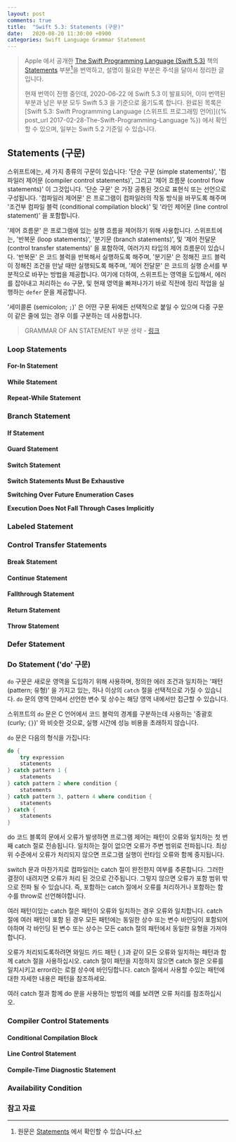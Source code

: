```yaml
---
layout: post
comments: true
title:  "Swift 5.3: Statements (구문)"
date:   2020-08-20 11:30:00 +0900
categories: Swift Language Grammar Statement
---
```


> Apple 에서 공개한 [The Swift Programming Language (Swift 5.3)](https://docs.swift.org/swift-book/) 책의 [Statements](https://docs.swift.org/swift-book/ReferenceManual/Statements.html) 부분[^Statements]을 번역하고, 설명이 필요한 부분은 주석을 달아서 정리한 글입니다.
>
> 현재 번역이 진행 중인데, 2020-06-22 에 Swift 5.3 이 발표되어, 이미 번역된 부분과 남은 부분 모두 Swift 5.3 을 기준으로 옮기도록 합니다. 완료된 목록은 [Swift 5.3: Swift Programming Language (스위프트 프로그래밍 언어)]({% post_url 2017-02-28-The-Swift-Programming-Language %}) 에서 확인할 수 있으며, 일부는 Swift 5.2 기준일 수 있습니다.

## Statements (구문)

스위프트에는, 세 가지 종류의 구문이 있습니다: '단순 구문 (simple statements)', '컴파일러 제어문 (compiler control statements)', 그리고 '제어 흐름문 (control flow statements)' 이 그것입니다. '단순 구문' 은 가장 공통된 것으로 표현식 또는 선언으로 구성됩니다. '컴파일러 제어문' 은 프로그램이 컴파일러의 작동 방식을 바꾸도록 해주며 '조건부 컴파일 블럭 (conditional compilation block)' 및 '라인 제어문 (line control statement)' 을 포함합니다.

'제어 흐름문' 은 프로그램에 있는 실행 흐름을 제어하기 위해 사용합니다. 스위프트에는, '반복문 (loop statements)', '분기문 (branch statements)', 및 '제어 전달문 (control transfer statements)' 을 포함하여, 여러가지 타입의 제어 흐름문이 있습니다. '반복문' 은 코드 블럭을 반복해서 실행하도록 해주며, '분기문' 은 정해진 코드 블럭이 정해진 조건을 만날 때만 실행되도록 해주며, '제어 전달문' 은 코드의 실행 순서를 부분적으로 바꾸는 방법을 제공합니다. 여기에 더하여, 스위프트는 영역을 도입해서, 에러를 잡아내고 처리하는 `do` 구문, 및 현재 영역을 빠져나가기 바로 직전에 정리 작업을 실행하는 `defer` 문을 제공합니다.

'세미콜론 (semicolon; `;`)' 은 어떤 구문 뒤에든 선택적으로 붙일 수 있으며 다중 구문이 같은 줄에 있는 경우 이를 구분하는 데 사용합니다.

> GRAMMAR OF AN STATEMENT 부분 생략 - [링크](https://docs.swift.org/swift-book/ReferenceManual/Statements.html)

### Loop Statements

#### For-In Statement

#### While Statement

#### Repeat-While Statement

### Branch Statement

#### If Statement

#### Guard Statement

#### Switch Statement

**Switch Statements Must Be Exhaustive**

**Switching Over Future Enumeration Cases**

**Execution Does Not Fall Through Cases Implicitly**

### Labeled Statement

### Control Transfer Statements

#### Break Statement

#### Continue Statement

#### Fallthrough Statement

#### Return Statement

#### Throw Statement

### Defer Statement

### Do Statement ('do' 구문)

`do` 구문은 새로운 영역을 도입하기 위해 사용하며, 정의한 에러 조건과 일치하는 '패턴 (pattern; 유형)' 을 가지고 있는, 하나 이상의 `catch` 절을 선택적으로 가질 수 있습니다. `do` 문의 영역 안에서 선언한 변수 및 상수는 해당 영역 내에서만 접근할 수 있습니다.

스위프트의 `do` 문은 C 언어에서 코드 블럭의 경계를 구분하는데 사용하는 '중괄호 (curly; `{}`)' 와 비슷한 것으로, 실행 시간에 성능 비용을 초래하지 않습니다.

`do` 문은 다음의 형식을 가집니다:

```swift
do {
    try expression
    statements
} catch pattern 1 {
    statements
} catch pattern 2 where condition {
    statements
} catch pattern 3, pattern 4 where condition {
    statements
} catch {
    statements
}
```

do 코드 블록의 문에서 오류가 발생하면 프로그램 제어는 패턴이 오류와 일치하는 첫 번째 catch 절로 전송됩니다. 일치하는 절이 없으면 오류가 주변 범위로 전파됩니다. 최상위 수준에서 오류가 처리되지 않으면 프로그램 실행이 런타임 오류와 함께 중지됩니다.

switch 문과 마찬가지로 컴파일러는 catch 절이 완전한지 여부를 추론합니다. 그러한 결정이 내려지면 오류가 처리 된 것으로 간주됩니다. 그렇지 않으면 오류가 포함 범위 밖으로 전파 될 수 있습니다. 즉, 포함하는 catch 절에서 오류를 처리하거나 포함하는 함수를 throw로 선언해야합니다.

여러 패턴이있는 catch 절은 패턴이 오류와 일치하는 경우 오류와 일치합니다. catch 절에 여러 패턴이 포함 된 경우 모든 패턴에는 동일한 상수 또는 변수 바인딩이 포함되어야하며 각 바인딩 된 변수 또는 상수는 모든 catch 절의 패턴에서 동일한 유형을 가져야합니다.

오류가 처리되도록하려면 와일드 카드 패턴 (`_`)과 같이 모든 오류와 일치하는 패턴과 함께 catch 절을 사용하십시오. catch 절이 패턴을 지정하지 않으면 catch 절은 오류를 일치시키고 error라는 로컬 상수에 바인딩합니다. catch 절에서 사용할 수있는 패턴에 대한 자세한 내용은 패턴을 참조하세요.

여러 catch 절과 함께 do 문을 사용하는 방법의 예를 보려면 오류 처리를 참조하십시오.

### Compiler Control Statements

#### Conditional Compilation Block

#### Line Control Statement

#### Compile-Time Diagnostic Statement

### Availability Condition

### 참고 자료

[^Statements]: 원문은 [Statements](https://docs.swift.org/swift-book/ReferenceManual/Statements.html) 에서 확인할 수 있습니다.
